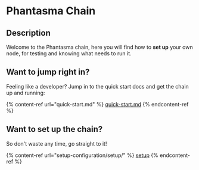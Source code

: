 # Phantasma Chain

## Description

Welcome to the Phantasma chain, here you will find how to **set up** your own node, for testing and knowing what needs to run it.

## Want to jump right in?

Feeling like a developer? Jump in to the quick start docs and get the chain up and running:

{% content-ref url="quick-start.md" %}
[quick-start.md](quick-start.md)
{% endcontent-ref %}

## Want to set up the chain?

So don't waste any time, go straight to it!

{% content-ref url="setup-configuration/setup/" %}
[setup](setup-configuration/setup/)
{% endcontent-ref %}
